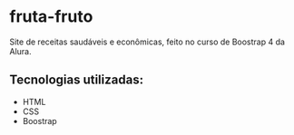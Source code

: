 # fruta-fruto
Site de receitas saudáveis e econômicas, feito no curso de Boostrap 4 da Alura.

## Tecnologias utilizadas:
- HTML
- CSS
- Boostrap

